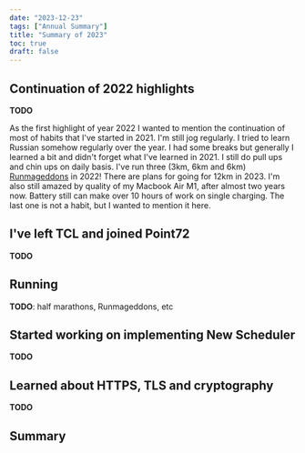 ```yaml
---
date: "2023-12-23"
tags: ["Annual Summary"]
title: "Summary of 2023"
toc: true
draft: false
---
```


## Continuation of 2022 highlights

**TODO**

As the first highlight of year 2022 I wanted to mention the continuation of most
of habits that I've started in 2021. I'm still jog regularly. I tried to
learn Russian somehow regularly over the year. I had some breaks but generally I
learned a bit and didn't forget what I've learned in 2021. I still do pull ups
and chin ups on daily basis. I've run three (3km, 6km and 6km)
[Runmageddons](https://www.runmageddon.pl) in 2022! There are plans for going
for 12km in 2023. I'm also still amazed by quality of my Macbook Air M1, after
almost two years now. Battery still can make over 10 hours of work on single
charging. The last one is not a habit, but I wanted to mention it here.


## I've left TCL and joined Point72

**TODO**


## Running

**TODO**: half marathons, Runmageddons, etc


## Started working on implementing New Scheduler

**TODO**


## Learned about HTTPS, TLS and cryptography

**TODO**



## Summary

